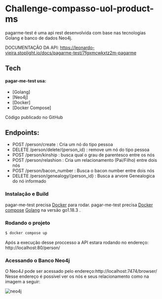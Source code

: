 # Challenge-compasso-uol-product-ms

pagarme-test é uma api rest desenvolvida com base nas tecnologias Golang e banco de dados Neo4j.

DOCUMENTAÇÃO DA API: https://leonardo-vieira.stoplight.io/docs/pagarme-test/7fgxmcwkxtz2m-pagarme

## Tech
#### pagar-me-test usa:

* [Golang]
* [Neo4j]
* [Docker]
* [Docker Compose]

Código publicado no GitHub

## Endpoints:
  - POST /person/create : Cria um nó do tipo pessoa
  - DELETE /person/delete/{person_id} : remove um nó do tipo pessoa
  - POST /person/kinship : busca qual o grau de parentesco entre  os nós
  - POST /person/relashion : Cria um relacionamento (Pai/Filho) entre dois nós
  - POST /person/bacon_number : Busca o bacon number entre dois nós
  - DELETE /person/genealogy/{person_id} : Busca a arvore Genealogica do nó informado
 
### Instalação e Build

pagar-me-test precisa [Docker](https://docs.docker.com/desktop/windows/install/) para rodar.
pagar-me-test precisa [Docker compose](https://docs.docker.com/desktop/windows/install/)
[Golang](https://docs.docker.com/compose/install/) na versão go1.18.3 .

### Rodando o projeto
```sh
$ docker compose up 
```
Após a execução desse proccesso a API estara rodando no endereço: http://localhost:80/person/

### Acessando o Banco Neo4j

O Neo4J pode ser acessado pelo endereço:http://localhost:7474/browser/
Nesse endereço é possivel ver os nós e seus relacionamento como na imagem a seguir:

![neo4j](https://i.ibb.co/MDYb4Fh/neo4j.png)
